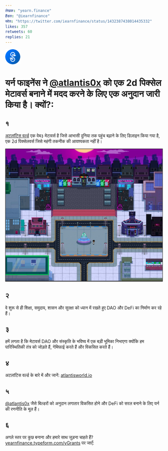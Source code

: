 ```yaml
---
लेखक: "yearn.finance"
हैंडल: "@iearnfinance"
स्रोत: "https://twitter.com/iearnfinance/status/1432387438014435332"
likes: 357
retweets: 60
replies: 21
---
```


![](image1.jpg)

# यर्न फाइनेंस ने [@atlantis0x](https://twitter.com/atlantis0x) को एक 2d पिक्सेल मेटावर्स बनाने में मदद करने के लिए एक अनुदान जारी किया है। क्यों?:

## १ 

[अटलांटिस वर्ल्ड](https://twitter.com/atlantis0x) एक वेब३ मेटावर्स है जिसे आभासी दुनिया तक पहुंच बढ़ाने के लिए डिज़ाइन किया गया है, एक 2d पिक्सेलवर्स जिसे महंगी तकनीक की आवश्यकता नहीं है।

![](image2.jpg)

## २ 

वे शुरू से ही शिक्षा, समुदाय, शासन और सुरक्षा को ध्यान में रखते हुए DAO और DeFi का निर्माण कर रहे हैं।

## ३ 

हमें लगता है कि मेटावर्स DAO और संस्कृति के भविष्य में एक बड़ी भूमिका निभाएगा क्योंकि हम पारिस्थितिकी तंत्र को जोड़ते हैं, गेमिफाई करते हैं और विकसित करते हैं।

## ४ 

अटलांटिस वर्ल्ड के बारे में और जानें: [atlantisworld.io](https://atlantisworld.io)

## ५ 

[@atlantis0x](https://twitter.com/atlantis0x) जैसे बिल्डरों को अनुदान लगातार विकसित होने और DeFi को सरल बनाने के लिए यर्न की रणनीति के मूल हैं। 

## ६ 

अगले स्तर पर कुछ बनाना और हमारे साथ जुड़ना चाहते हैं? [yearnfinance.typeform.com/yGrants](https://yearnfinance.typeform.com/yGrants) पर जाएँ:

